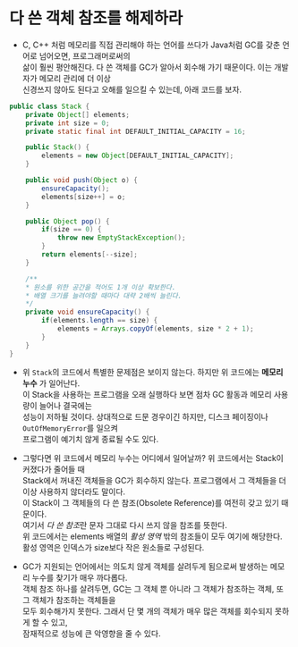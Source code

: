 # 다 쓴 객체 참조를 해제하라

- C, C++ 처럼 메모리를 직접 관리해야 하는 언어를 쓰다가 Java처럼 GC를 갖춘 언어로 넘어오면, 프로그래머로써의  
  삶이 훨씬 평안해진다. 다 쓴 객체를 GC가 알아서 회수해 가기 때문이다. 이는 개발자가 메모리 관리에 더 이상  
  신경쓰지 않아도 된다고 오해를 일으킬 수 있는데, 아래 코드를 보자.

```java
public class Stack {
	private Object[] elements;
	private int size = 0;
	private static final int DEFAULT_INITIAL_CAPACITY = 16;

	public Stack() {
		elements = new Object[DEFAULT_INITIAL_CAPACITY];
	}

	public void push(Object o) {
		ensureCapacity();
		elements[size++] = o;
	}

	public Object pop() {
		if(size == 0) {
			throw new EmptyStackException();
		}
		return elements[--size];
	}

	/**
	* 원소를 위한 공간을 적어도 1개 이상 확보한다.
	* 배열 크기를 늘려야할 때마다 대략 2배씩 늘린다.
	*/
	private void ensureCapacity() {
		if(elements.length == size) {
			elements = Arrays.copyOf(elements, size * 2 + 1);
		}
	}
}
```

- 위 `Stack`의 코드에서 특별한 문제점은 보이지 않는다. 하지만 위 코드에는 **메모리 누수** 가 일어난다.  
  이 Stack을 사용하는 프로그램을 오래 실행하다 보면 점차 GC 활동과 메모리 사용량이 늘어나 결국에는  
  성능이 저하될 것이다. 상대적으로 드문 경우이긴 하지만, 디스크 페이징이나 `OutOfMemoryError`를 일으켜  
  프로그램이 예기치 않게 종료될 수도 있다.

- 그렇다면 위 코드에서 메모리 누수는 어디에서 일어날까? 위 코드에서는 Stack이 커졌다가 줄어들 때  
  Stack에서 꺼내진 객체들을 GC가 회수하지 않는다. 프로그램에서 그 객체들을 더 이상 사용하지 않더라도 말이다.  
  이 Stack이 그 객체들의 다 쓴 참조(Obsolete Reference)를 여전히 갖고 있기 때문이다.  
  여기서 *다 쓴 참조*란 문자 그대로 다시 쓰지 않을 참조를 뜻한다.  
  위 코드에서는 elements 배열의 _활성 영역_ 밖의 참조들이 모두 여기에 해당한다.  
  활성 영역은 인덱스가 size보다 작은 원소들로 구성된다.

- GC가 지원되는 언어에서는 의도치 않게 객체를 살려두게 됨으로써 발생하는 메모리 누수를 찾기가 매우 까다롭다.  
  객체 참조 하나를 살려두면, GC는 그 객체 뿐 아니라 그 객체가 참조하는 객체, 또 그 객체가 참조하는 객체들을  
  모두 회수해가지 못한다. 그래서 단 몇 개의 객체가 매우 많은 객체를 회수되지 못하게 할 수 있고,  
  잠재적으로 성능에 큰 악영향을 줄 수 있다.
